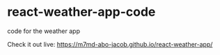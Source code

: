 # react-weather-app-code
code for the weather app

Check it out live: https://m7md-abo-jacob.github.io/react-weather-app/
